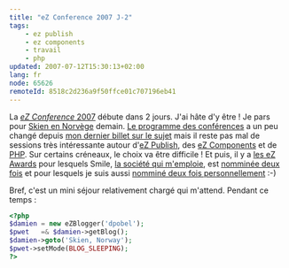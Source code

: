 ```yaml
---
title: "eZ Conference 2007 J-2"
tags:
    - ez publish
    - ez components
    - travail
    - php
updated: 2007-07-12T15:30:13+02:00
lang: fr
node: 65626
remoteId: 8518c2d236a9f50ffce01c707196eb41
---
```

 
La [*eZ Conference* 2007](http://ez.no/company/events/conference) débute dans 2 jours. J'ai hâte d'y être ! Je pars pour [Skien en Norvège](http://maps.google.fr/maps?f=d&amp;hl=fr&amp;saddr=montpellier&amp;daddr=skien&amp;sll=47.15984,2.988281&amp;sspn=10.563749,22.236328&amp;ie=UTF8&amp;ll=52.025459,7.382813&amp;spn=19.165815,44.472656&amp;z=5&amp;om=1) demain. [Le programme des conférences](http://ez.no/company/events/conference/schedule_and_speakers) a un peu changé depuis [mon dernier billet sur le sujet](/post/ez-conference-et-ez-awards-2007) mais il reste pas mal de sessions très intéressante autour d'[eZ Publish](/tag/ez+publish), des [eZ Components](/tag/ez+components) et de [PHP](/tag/php). Sur certains créneaux, le choix va être difficile ! Et puis, il y a [les eZ Awards](http://ez.no/company/events/conference/ez_awards_2007) pour lesquels Smile, [la société qui m'emploie](/post/du-changement-dans-l-air), est [nomminée deux fois](http://www.smile.fr/content/smile/actualites/actu_ez_awards.htm) et pour lesquels je suis aussi [nomminé deux fois personnellement](http://ez.no/company/news/nominees_for_ez_awards_2007) :-)

 
Bref, c'est un mini séjour relativement chargé qui m'attend. Pendant ce temps :

 ``` php
<?php
$damien = new eZBlogger('dpobel');
$pwet   =& $damien->getBlog();
$damien->goto('Skien, Norway');
$pwet->setMode(BLOG_SLEEPING);
?>
```

